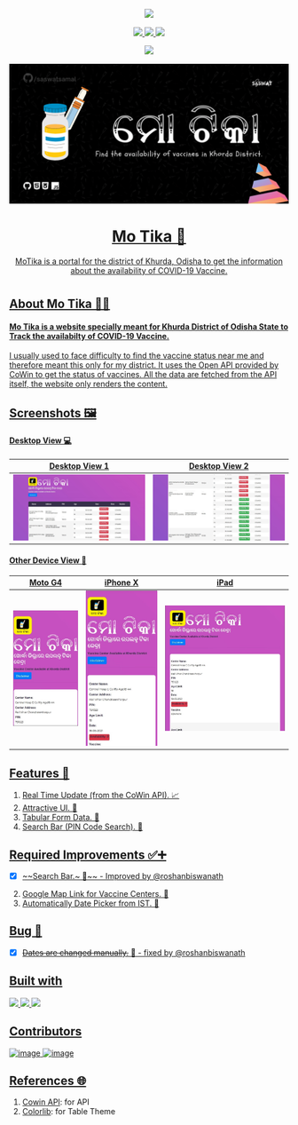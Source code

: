 <p align="center"><a href="https://mo-tika.netlify.app/"/><img src="https://img.shields.io/badge/Visit-Mo%20Tika-orange?style=for-the-badge&logo=google-chrome" /></p>

<p align="center">
<img src="https://img.shields.io/github/languages/code-size/saswatsamal/MoTika?color=black&logo=python&logoColor=green&style=for-the-badge" />
<img src="https://img.shields.io/github/languages/top/saswatsamal/MoTika?color=gr&logo=html5&style=for-the-badge" />
<img src="https://img.shields.io/twitter/follow/TweetSaswat?color=blue&logo=twitter&style=for-the-badge" />
</p>

<p align="center">
<img src="https://api.netlify.com/api/v1/badges/a3a5939c-73bf-408e-8a8a-7a7c6245064a/deploy-status" />
</p>

<p align="center">
<img src="./assets/img/header.png"/>
<br>
<h1 align="center"> Mo Tika 💉</h1>
<p align="center"> MoTika is a portal for the district of Khurda, Odisha to get the information about the availability of COVID-19 Vaccine.</p>
<h1></h1>
</p>

## About Mo Tika 💉😷
#### Mo Tika is a website specially meant for Khurda District of Odisha State to Track the availabilty of COVID-19 Vaccine.

I usually used to face difficulty to find the vaccine status near me and therefore meant this only for my district. It uses the Open API provided by CoWin to get the status of vaccines. All the data are fetched from the API itself, the website only renders the content.

## Screenshots 🖼
#### Desktop View 💻
Desktop View 1 | Desktop View 2
------------ | -------------
![screenshotDesktop1.jpg](./assets/img/screenshotDesktop1.jpg) | ![screenshotDesktop2.jpg](./assets/img/screenshotDesktop2.jpg)

#### Other Device View 📱 
Moto G4 | iPhone X | iPad
------------ | ------------- | -------------
![screenshotMotoG4.jpg](./assets/img/screenshotMotoG4.jpg) | ![screenshotIPhoneX.jpg](./assets/img/screenshotIPhoneX.jpg) | ![screenshotIPad.jpg](./assets/img/screenshotIPad.jpg) |

## Features 🚀
1. Real Time Update (from the CoWin API). 📈
2. Attractive UI. 🌈
3. Tabular Form Data. 📑
4. Search Bar (PIN Code Search). 🔎

## Required Improvements ✅➕
- [x] ~~Search Bar.~ 🔎~~ - Improved by @roshanbiswanath
2. Google Map Link for Vaccine Centers. 💉
3. Automatically Date Picker from IST. 📅

## Bug 🐜
- [x] ~~Dates are changed manually.~~ 📅 - fixed by @roshanbiswanath

## Built with
<img src="https://user-images.githubusercontent.com/39031660/118551744-aa3e4480-b77b-11eb-8a9f-5d25de6d1201.png" width=40>
<img src="https://user-images.githubusercontent.com/39031660/118551769-b1655280-b77b-11eb-9c74-aaaba18b09e8.png" width=40>
<img src="https://user-images.githubusercontent.com/39031660/118551776-b4604300-b77b-11eb-925d-6ff621a2b293.png" width=40>

## Contributors
![image](https://user-images.githubusercontent.com/39031660/119271500-76519c00-bc1f-11eb-9f27-10810c6664d9.png)
![image](https://user-images.githubusercontent.com/39031660/119271501-794c8c80-bc1f-11eb-9d55-ca050b80f437.png)


## References 🌐

1. [Cowin API](https://apisetu.gov.in/public/marketplace/api/cowin): for API
2. [Colorlib](https://colorlib.com/): for Table Theme
